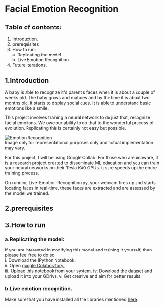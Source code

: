 # Facial Emotion Recognition

## Table of contents:
1. Introduction.
2. prerequisites
3. How to run:  
   a. Replicating the model.  
   b. Live Emotion Recognition
4. Future Iterations.

## 1.Introduction
A baby is able to recognize it's parent's faces when it is about a couple of weeks old. The baby grows and matures and by the time it is about two months old, it starts to display social cues. It is able to understand basic emotions like a smile.

This project involves training a neural network to do just that, recognize facial emotions. We owe our ability to do that to the wonderful process of evolution. Replicating this is certainly not easy but possible.

![Emotion Recognition](https://cdn-images-1.medium.com/max/750/1*rSOC2rIKZ3NSkE3j1MetdQ.png)  
Image only for representational purposes only and actual implementation may vary.

For this project, I will be using Google Collab. For those who are unaware, it is a research project created to disseminate ML education and you can train your neural networks on their Tesla K80 GPUs. It sure speeds up the entire training process.

On running Live-Emotion-Recognition.py, your webcam fires up and starts locating faces in real-time, these faces are extracted and are assessed by the model we trained.

## 2.prerequisites 

## 3.How to run
### a.Replicating the model:
If you are interested in modifying this model and training it yourself, then please feel free to do so.    
i. Download the IPython Notebook.  
ii. Open [google Colaboratory.](https://colab.research.google.com/ "Colab time")  
iii. Upload this notebook from your system.
iv. Download the dataset and upload it into your GDrive.
v. Get creative and aim for better results.

### b.Live emotion recognition.
Make sure that you have installed all the libraries mentioned [here](#2.prerequisites).
